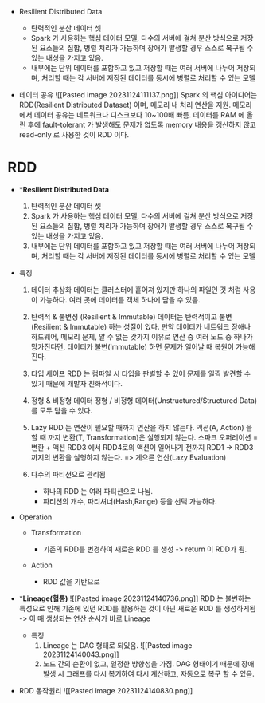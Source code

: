 * Resilient Distributed Data
	* 탄력적인 분산 데이터 셋
	* Spark 가 사용하는 핵심 데이터 모델, 다수의 서버에 걸쳐 분산 방식으로 저장된 요소들의 집합, 병렬 처리가 가능하며 장애가 발생할 경우 스스로 복구될 수 있는 내성을 가지고 있음.
	* 내부에는 단위 데이터를 포함하고 있고 저장할 때는 여러 서버에 나누어 저장되며, 처리할 때는 각 서버에 저장된 데이터를 동시에 병렬로 처리할 수 있는 모델


* 데이터 공유
![[Pasted image 20231124111137.png]]
	Spark 의 핵심 아이디어는 RDD(Resilient Distributed Dataset) 이며, 메모리 내 처리 연산을 지원. 메모리에서 데이터 공유는 네트워크나 디스크보다 10~100배 빠름.
	데이터를 RAM 에 올린 후에 fault-tolerant 가 발생해도 문제가 없도록 memory 내용을 갱신하지 않고 read-only 로 사용한 것이 RDD 이다. 













# RDD
* ***Resilient Distributed Data**
	1. 탄력적인 분산 데이터 셋
	2. Spark 가 사용하는 핵심 데이터 모델, 다수의 서버에 걸쳐 분산 방식으로 저장된 요소들의 집합, 병렬 처리가 가능하며 장애가 발생할 경우 스스로 복구될 수 있는 내성을 가지고 있음.
	3. 내부에는 단위 데이터를 포함하고 있고 저장할 때는 여러 서버에 나누어 저장되며, 처리할 때는 각 서버에 저장된 데이터를 동시에 병렬로 처리할 수 있는 모델

* 특징
	1. 데이터 추상화
		데이터는 클러스터에 흩어져 있지만 하나의 파일인 것 처럼 사용이 가능하다.
		여러 곳에 데이터를 객체 하나에 담을 수 있음.
	
	2. 탄력적 & 불변성 (Resilient & Immutable)
		데이터는 탄력적이고 불변(Resilient & Immutable) 하는 성질이 있다.
		만약 데이터가 네트워크 장애나 하드웨어, 메모리 문제, 알 수 없는 갖가지 이유로 연산 중 여러 노드 중 하나가 망가진다면, 데이터가 불변(Immutable) 하면 문제가 일어날 때 복원이 가능해진다.
	
	3. 타입 세이프
		RDD 는 컴파일 시 타입을 판별할 수 있어 문제를 일찍 발견할 수 있기 때문에 개발자 친화적이다.
	
	4. 정형 & 비정형 데이터
		정형 / 비정형 데이터(Unstructured/Structured Data) 를 모두 담을 수 있다.
	
	5. Lazy
		RDD 는 연산이 필요할 때까지 연산을 하지 않는다.
		액션(A, Action) 을 할 때 까지 변환(T, Transformation)은 실행되지 않는다.
			스파크 오퍼레이션 = 변환 + 액션
		RDD3 에서 RDD4로의 액션이 일어나기 전까지 RDD1 -> RDD3 까지의 변환을 실행하지 않는다. => 게으른 연산(Lazy Evaluation)
	
	6. 다수의 파티션으로 관리됨
		* 하나의 RDD 는 여러 파티션으로 나뉨.
		* 파티션의 개수, 파티셔너(Hash,Range) 등을 선택 가능하다.


* Operation
	* Transformation
		* 기존의 RDD를 변경하여 새로운 RDD 를 생성
		-> return 이 RDD가 됨.
	
	* Action
		* RDD 값을 기반으로

* ***Lineage(혈통)**
	![[Pasted image 20231124140736.png]]
	RDD 는 불변하는 특성으로 인해 기존에 있던 RDD를 활용하는 것이 아닌 새로운 RDD 를 생성하게됨 -> 이 때 생성되는 연산 순서가 바로 Lineage
	
	* 특징
		1. Lineage 는 DAG 형태로 되있음.
			![[Pasted image 20231124140043.png]]
		2. 노드 간의 순환이 없고, 일정한 방향성을 가짐.
			DAG 형태이기 때문에 장애 발생 시 그래프를 다시 복기하여 다시 계산하고, 자동으로 복구 할 수 있음.


* RDD 동작원리
	![[Pasted image 20231124140830.png]]
	